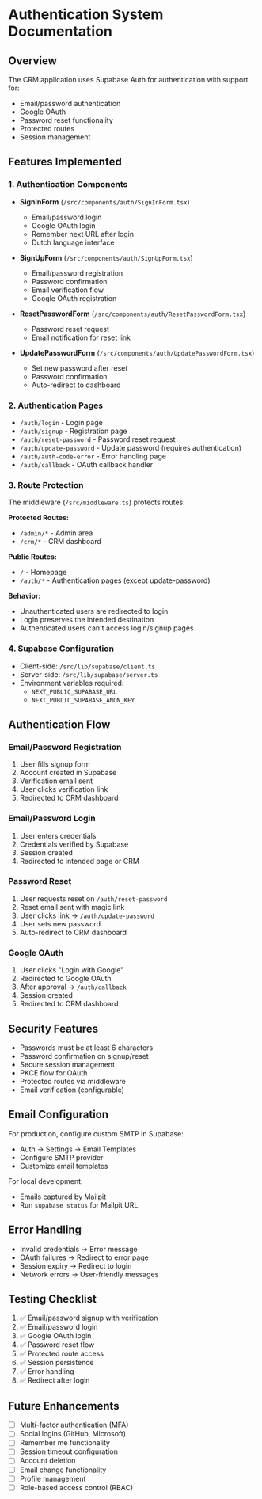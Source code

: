 # Authentication System Documentation

## Overview

The CRM application uses Supabase Auth for authentication with support for:
- Email/password authentication
- Google OAuth
- Password reset functionality
- Protected routes
- Session management

## Features Implemented

### 1. Authentication Components

- **SignInForm** (`/src/components/auth/SignInForm.tsx`)
  - Email/password login
  - Google OAuth login
  - Remember next URL after login
  - Dutch language interface

- **SignUpForm** (`/src/components/auth/SignUpForm.tsx`)
  - Email/password registration
  - Password confirmation
  - Email verification flow
  - Google OAuth registration

- **ResetPasswordForm** (`/src/components/auth/ResetPasswordForm.tsx`)
  - Password reset request
  - Email notification for reset link

- **UpdatePasswordForm** (`/src/components/auth/UpdatePasswordForm.tsx`)
  - Set new password after reset
  - Password confirmation
  - Auto-redirect to dashboard

### 2. Authentication Pages

- `/auth/login` - Login page
- `/auth/signup` - Registration page
- `/auth/reset-password` - Password reset request
- `/auth/update-password` - Update password (requires authentication)
- `/auth/auth-code-error` - Error handling page
- `/auth/callback` - OAuth callback handler

### 3. Route Protection

The middleware (`/src/middleware.ts`) protects routes:

**Protected Routes:**
- `/admin/*` - Admin area
- `/crm/*` - CRM dashboard

**Public Routes:**
- `/` - Homepage
- `/auth/*` - Authentication pages (except update-password)

**Behavior:**
- Unauthenticated users are redirected to login
- Login preserves the intended destination
- Authenticated users can't access login/signup pages

### 4. Supabase Configuration

- Client-side: `/src/lib/supabase/client.ts`
- Server-side: `/src/lib/supabase/server.ts`
- Environment variables required:
  - `NEXT_PUBLIC_SUPABASE_URL`
  - `NEXT_PUBLIC_SUPABASE_ANON_KEY`

## Authentication Flow

### Email/Password Registration
1. User fills signup form
2. Account created in Supabase
3. Verification email sent
4. User clicks verification link
5. Redirected to CRM dashboard

### Email/Password Login
1. User enters credentials
2. Credentials verified by Supabase
3. Session created
4. Redirected to intended page or CRM

### Password Reset
1. User requests reset on `/auth/reset-password`
2. Reset email sent with magic link
3. User clicks link → `/auth/update-password`
4. User sets new password
5. Auto-redirect to CRM dashboard

### Google OAuth
1. User clicks "Login with Google"
2. Redirected to Google OAuth
3. After approval → `/auth/callback`
4. Session created
5. Redirected to CRM dashboard

## Security Features

- Passwords must be at least 6 characters
- Password confirmation on signup/reset
- Secure session management
- PKCE flow for OAuth
- Protected routes via middleware
- Email verification (configurable)

## Email Configuration

For production, configure custom SMTP in Supabase:
- Auth → Settings → Email Templates
- Configure SMTP provider
- Customize email templates

For local development:
- Emails captured by Mailpit
- Run `supabase status` for Mailpit URL

## Error Handling

- Invalid credentials → Error message
- OAuth failures → Redirect to error page
- Session expiry → Redirect to login
- Network errors → User-friendly messages

## Testing Checklist

1. ✅ Email/password signup with verification
2. ✅ Email/password login
3. ✅ Google OAuth login
4. ✅ Password reset flow
5. ✅ Protected route access
6. ✅ Session persistence
7. ✅ Error handling
8. ✅ Redirect after login

## Future Enhancements

- [ ] Multi-factor authentication (MFA)
- [ ] Social logins (GitHub, Microsoft)
- [ ] Remember me functionality
- [ ] Session timeout configuration
- [ ] Account deletion
- [ ] Email change functionality
- [ ] Profile management
- [ ] Role-based access control (RBAC)